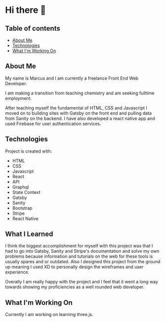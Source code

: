 # Hi there 👋


## Table of contents
* [About Me](#about-me)
* [Technologies](#technologies)
* [What I'm Working On](#what-im-working-on)


## About Me
My name is Marcus and I am currently a freelance Front End Web Developer.

I am making a transition from teaching chemistry and am seeking fulltime employment.

After teaching myself the fundamental of HTML, CSS and Javascript I moved on to building sites with Gatsby on the front end and pulling data from Sanity on the backend. I have also developed a react native app and used Firebase for user authentication services. 

## Technologies
Project is created with:
* HTML
* CSS
* Javascript
* React
* API
* Graphql
* State Context
* Gatsby
* Sanity
* Bootstrap
* Stripe
* React Native


## What I Learned
I think the biggest accomplishment for myself with this project was that I had to go into Gatsby, Sanity and Stripe's documentation and solve my own problems because information and tutorials on the web for these tools is usually spares and or outdated. Also I designed this project from the ground up meaning I used XD to personally design the wireframes and user experience.

Overally I am really happy with the project and I feel that it went a long way towards showing my proficiencies as a well rounded web developer.
	
## What I'm Working On
Currently I am working on learning three.js.
